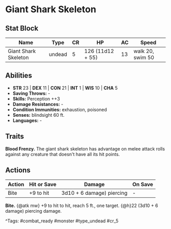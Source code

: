 # Giant Shark Skeleton

## Stat Block

| Name | Type | CR | HP | AC | Speed |
|------|------|----|----|----|-------|
| Giant Shark Skeleton | undead | 5 | 126 (11d12 + 55) | 13 | walk 20, swim 50 |

## Abilities

- **STR** 23 | **DEX** 11 | **CON** 21 | **INT** 1 | **WIS** 10 | **CHA** 5
- **Saving Throws:** -  
- **Skills:** Perception ++3  
- **Damage Resistances:** -  
- **Condition Immunities:** exhaustion, poisoned  
- **Senses:** blindsight 60 ft.  
- **Languages:** -

## Traits

**Blood Frenzy.** The giant shark skeleton has advantage on melee attack rolls against any creature that doesn't have all its hit points.


## Actions

| Action | Hit or Save | Damage | On Save |
|--------|--------------|--------|----------|
| Bite | +9 to hit | 3d10 + 6 damage) piercing | - |

**Bite.** {@atk mw} +9 to hit to hit, reach 5 ft., one target. {@h}22 (3d10 + 6 damage) piercing damage.


^Tags: #combat_ready #monster #type_undead #cr_5